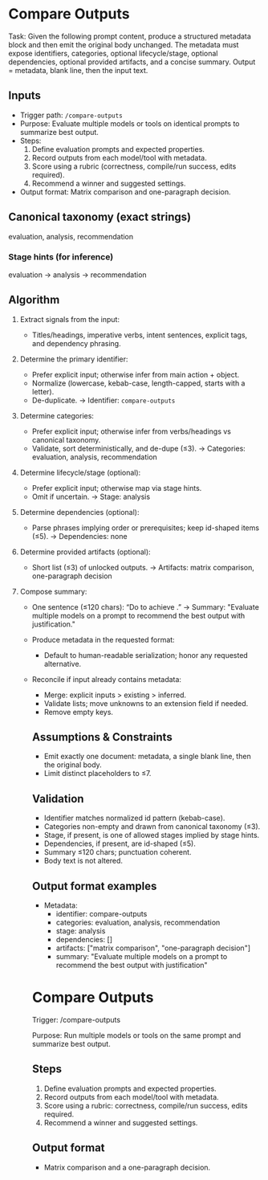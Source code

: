 # Compare Outputs

Task: Given the following prompt content, produce a structured metadata block and then emit the original body unchanged. The metadata must expose identifiers, categories, optional lifecycle/stage, optional dependencies, optional provided artifacts, and a concise summary. Output = metadata, blank line, then the input text.

## Inputs

- Trigger path: `/compare-outputs`
- Purpose: Evaluate multiple models or tools on identical prompts to summarize best output.
- Steps:
  1. Define evaluation prompts and expected properties.
  2. Record outputs from each model/tool with metadata.
  3. Score using a rubric (correctness, compile/run success, edits required).
  4. Recommend a winner and suggested settings.
- Output format: Matrix comparison and one-paragraph decision.

## Canonical taxonomy (exact strings)
evaluation, analysis, recommendation

### Stage hints (for inference)
evaluation → analysis → recommendation

## Algorithm

1. Extract signals from the input:
   - Titles/headings, imperative verbs, intent sentences, explicit tags, and dependency phrasing.
   
2. Determine the primary identifier:
   - Prefer explicit input; otherwise infer from main action + object.
   - Normalize (lowercase, kebab-case, length-capped, starts with a letter).
   - De-duplicate.
   → Identifier: `compare-outputs`

3. Determine categories:
   - Prefer explicit input; otherwise infer from verbs/headings vs canonical taxonomy.
   - Validate, sort deterministically, and de-dupe (≤3).
   → Categories: evaluation, analysis, recommendation

4. Determine lifecycle/stage (optional):
   - Prefer explicit input; otherwise map via stage hints.
   - Omit if uncertain.
   → Stage: analysis

5. Determine dependencies (optional):
   - Parse phrases implying order or prerequisites; keep id-shaped items (≤5).
   → Dependencies: none

6. Determine provided artifacts (optional):
   - Short list (≤3) of unlocked outputs.
   → Artifacts: matrix comparison, one-paragraph decision

7. Compose summary:
   - One sentence (≤120 chars): “Do <verb> <object> to achieve <outcome>.”
   → Summary: "Evaluate multiple models on a prompt to recommend the best output with justification."

8. Produce metadata in the requested format:
   - Default to human-readable serialization; honor any requested alternative.

9. Reconcile if input already contains metadata:
   - Merge: explicit inputs > existing > inferred.
   - Validate lists; move unknowns to an extension field if needed.
   - Remove empty keys.

## Assumptions & Constraints
- Emit exactly one document: metadata, a single blank line, then the original body.
- Limit distinct placeholders to ≤7.
  
## Validation
- Identifier matches normalized id pattern (kebab-case).
- Categories non-empty and drawn from canonical taxonomy (≤3).
- Stage, if present, is one of allowed stages implied by stage hints.
- Dependencies, if present, are id-shaped (≤5).
- Summary ≤120 chars; punctuation coherent.
- Body text is not altered.

## Output format examples
- Metadata:
  - identifier: compare-outputs
  - categories: evaluation, analysis, recommendation
  - stage: analysis
  - dependencies: []
  - artifacts: ["matrix comparison", "one-paragraph decision"]
  - summary: "Evaluate multiple models on a prompt to recommend the best output with justification"

# Compare Outputs

Trigger: /compare-outputs

Purpose: Run multiple models or tools on the same prompt and summarize best output.

## Steps

1. Define evaluation prompts and expected properties.
2. Record outputs from each model/tool with metadata.
3. Score using a rubric: correctness, compile/run success, edits required.
4. Recommend a winner and suggested settings.

## Output format

- Matrix comparison and a one-paragraph decision.
